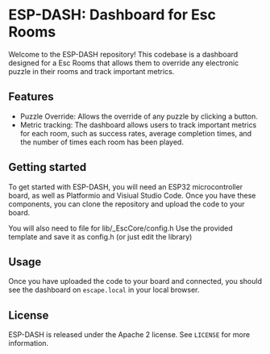 # ESP-DASH: Dashboard for Esc Rooms

Welcome to the ESP-DASH repository! This codebase is a dashboard designed for a Esc Rooms that allows them to override any electronic puzzle in their rooms and track important metrics.

## Features

- Puzzle Override: Allows the override of any puzzle by clicking a button.
- Metric tracking: The dashboard allows users to track important metrics for each room, such as success rates, average completion times, and the number of times each room has been played.

## Getting started

To get started with ESP-DASH, you will need an ESP32 microcontroller board, as well as Platformio and Visiual Studio Code.
Once you have these components, you can clone the repository and upload the code to your board.

You will also need to file for lib/_EscCore/config.h
Use the provided template and save it as config.h (or just edit the library)

## Usage

Once you have uploaded the code to your board and connected, you should see the dashboard on `escape.local` in your local browser.


## License

ESP-DASH is released under the Apache 2 license. See `LICENSE` for more information.
